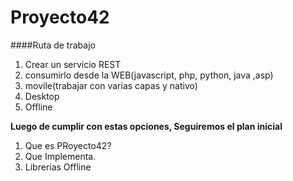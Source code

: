 # Proyecto42

####Ruta de trabajo

1. Crear un servicio REST 
2. consumirlo desde la WEB(javascript, php, python, java ,asp)
3. movile(trabajar con varias capas y nativo)
4. Desktop
5. Offline

**Luego de cumplir con estas opciones, Seguiremos el plan inicial**

1.  Que es PRoyecto42?
2.  Que Implementa.
3.  Librerias Offline


